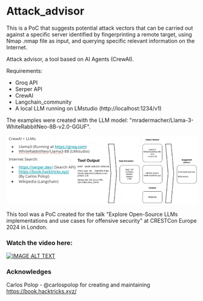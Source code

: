 # Attack_advisor
This is a PoC that suggests potential attack vectors that can be carried out against a specific server identified by fingerprinting a remote target, using Nmap .nmap file as input, and querying specific relevant information on the Internet.

Attack advisor, a tool based on AI Agents (CrewAI). 


Requirements:
- Groq API
- Serper API
- CrewAI
- Langchain_community
- A local LLM running on LMstudio (http://localhost:1234/v1) 

The examples were created with the LLM model: "mradermacher/Llama-3-WhiteRabbitNeo-8B-v2.0-GGUF".

![Workflow](images/workflow.png)

This tool was a PoC created for the talk "Explore Open-Source LLMs implementations and use cases for offensive security" at CRESTCon Europe 2024 in London.

### Watch the video here: 

[![IMAGE ALT TEXT](https://img.youtube.com/vi/zViwUCmSYMk/0.jpg)](https://youtu.be/zViwUCmSYMk?list=PLZ2XFVIKjM5vnSZGcPzIJ67Wk4SgXAa6a&t=2201 "CRESTCon Europe 2024 - Explore Open-Source LLMs implementations and use cases for offensive security")

### Acknowledges

Carlos Polop - @carlospolop for creating and maintaining 
https://book.hacktricks.xyz/ 